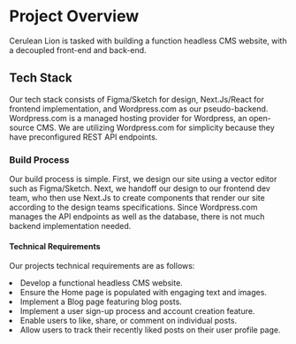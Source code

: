 <H1> Project Overview </H1>

  <p> Cerulean Lion is tasked with building a function headless CMS website, with a decoupled front-end and back-end. </p>
  
  
<H2> Tech Stack </H2>
  
  <P> Our tech stack consists of Figma/Sketch for design, Next.Js/React for frontend implementation, and Wordpress.com as our pseudo-backend. Wordpress.com is a managed hosting provider for Wordpress, an open-source CMS. We are utilizing Wordpress.com for simplicity because they have preconfigured REST API endpoints. </P>
  
  
<H3> Build Process </H3>
  <P> Our build process is simple. First, we design our site using a vector editor such as Figma/Sketch. Next, we handoff our design to our frontend dev team, who then use Next.Js to create components that render our site according to the design teams specifications. Since Wordpress.com manages the API endpoints as well as the database, there is not much backend implementation needed. </P>
  

<H4> Technical Requirements </H4>

  <P> Our projects technical requirements are as follows:</>
  <li> Develop a functional headless CMS website. </li>
  <li> Ensure the Home page is populated with engaging text and images. </li>
  <li> Implement a Blog page featuring blog posts. </li>
  <li> Implement a user sign-up process and account creation feature. </li>
  <li> Enable users to like, share, or comment on individual posts. </li>
  <li> Allow users to track their recently liked posts on their user profile page. </li>
